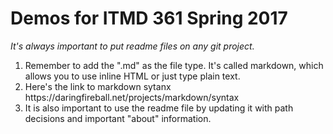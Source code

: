 # Demos for ITMD 361 Spring 2017 
<i>It's always important to put readme files on any git project.</i>
<ol>
  <li>Remember to add the ".md" as the file type. It's called markdown, which allows you to use inline HTML or just type plain text.</li>
  <li>Here's the link to markdown sytanx https://daringfireball.net/projects/markdown/syntax</li>
  <li>It is also important to use the readme file by updating it with path decisions and important "about" information.</li>
</ol>
